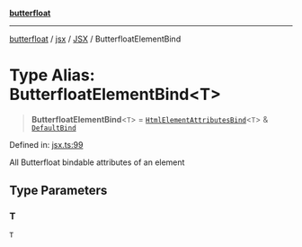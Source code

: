 [**butterfloat**](../../../../../../README.md)

***

[butterfloat](../../../../../../globals.md) / [jsx](../../../README.md) / [JSX](../README.md) / ButterfloatElementBind

# Type Alias: ButterfloatElementBind\<T\>

> **ButterfloatElementBind**\<`T`\> = [`HtmlElementAttributesBind`](HtmlElementAttributesBind.md)\<`T`\> & [`DefaultBind`](../../../../../../type-aliases/DefaultBind.md)

Defined in: [jsx.ts:99](https://github.com/WorldMaker/butterfloat/blob/f0f5f6205e72911354af687f4fb1c543d3ebd586/jsx.ts#L99)

All Butterfloat bindable attributes of an element

## Type Parameters

### T

`T`
